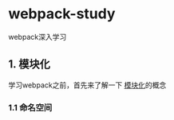 # webpack-study
webpack深入学习

## 1. 模块化
学习webpack之前，首先来了解一下 [模块化](https://github.com/wenbingyan/Blog/issues/3)的概念 

### 1.1 命名空间
